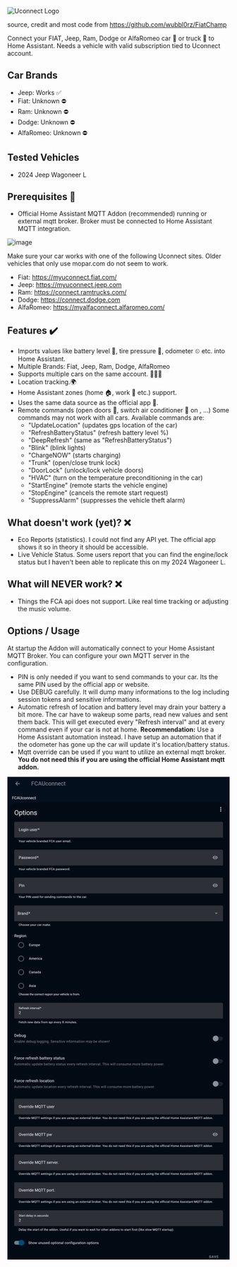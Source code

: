 ![Uconnect Logo](https://www.driveuconnect.com/content/dam/uconnect/global/header/Uconnect-small.png)

source, credit and most code from https://github.com/wubbl0rz/FiatChamp

Connect your FIAT, Jeep, Ram, Dodge or AlfaRomeo car 🚗 or truck 🚚 to Home Assistant. Needs a vehicle with valid subscription tied to Uconnect account.

## Car Brands

- Jeep: Works ✅
- Fiat: Unknown ⛔
- Ram: Unknown ⛔
- Dodge: Unknown ⛔
- AlfaRomeo: Unknown ⛔


## Tested Vehicles

- 2024 Jeep Wagoneer L

## Prerequisites 📃

- Official Home Assistant MQTT Addon (recommended) running or external mqtt broker. Broker must be connected to Home Assistant MQTT integration.

![image](https://user-images.githubusercontent.com/30373916/196045271-44287d3f-93ba-49c0-a72f-0bc92042efbb.png)

Make sure your car works with one of the following Uconnect sites. Older vehicles that only use mopar.com do not seem to work.

- Fiat: https://myuconnect.fiat.com/
- Jeep: https://myuconnect.jeep.com
- Ram: https://connect.ramtrucks.com/
- Dodge: https://connect.dodge.com
- AlfaRomeo: https://myalfaconnect.alfaromeo.com/

## Features ✔️

- Imports values like battery level 🔋, tire pressure ‍💨, odometer ⏲ etc. into Home Assistant.
- Multiple Brands: Fiat, Jeep, Ram, Dodge, AlfaRomeo
- Supports multiple cars on the same account. 🚙🚗🚕
- Location tracking.🌍
- Home Assistant zones (home 🏠, work 🏦 etc.) support.
- Uses the same data source as the official app 📱.
- Remote commands (open doors 🚪, switch air conditioner 🧊 on , ...) Some commands may not work with all cars. Available commands are:
  - "UpdateLocation" (updates gps location of the car) 
  - "RefreshBatteryStatus" (refresh battery level %)
  - "DeepRefresh" (same as "RefreshBatteryStatus")
  - "Blink" (blink lights)
  - "ChargeNOW" (starts charging)
  - "Trunk" (open/close trunk lock)
  - "DoorLock" (unlock/lock vehicle doors)
  - "HVAC" (turn on the temperature preconditioning in the car)
  - "StartEngine" (remote starts the vehicle engine)
  - "StopEngine" (cancels the remote start request)
  - "SuppressAlarm" (suppresses the vehicle theft alarm)

## What doesn't work (yet)? ❌

- Eco Reports (statistics). I could not find any API yet. The official app shows it so in theory it should be accessible.
- Live Vehicle Status. Some users report that you can find the engine/lock status but I haven't been able to replicate this on my 2024 Wagoneer L.

## What will NEVER work? ❌

- Things the FCA api does not support. Like real time tracking or adjusting the music volume.


## Options / Usage

At startup the Addon will automatically connect to your Home Assistant MQTT Broker. You can configure your own MQTT server in the configuration.

- PIN is only needed if you want to send commands to your car. Its the same PIN used by the official app or website.
- Use DEBUG carefully. It will dump many informations to the log including session tokens and sensitive informations.
- Automatic refresh of location and battery level may drain your battery a bit more. The car have to wakeup some parts, read new values and sent them back. This will get executed every "Refresh interval" and at every command even if your car is not at home. __Recommendation:__  Use a Home Assistant automation instead. I have setup an automation that if the odometer has gone up the car will update it's location/battery status.
- Mqtt override can be used if you want to utilize an external mqtt broker. __You do not need this if you are using the official Home Assistant mqtt addon.__

<img src="https://raw.githubusercontent.com/Blueion76/FCAUconnect-HA/refs/heads/master/options.png" width="700px">
